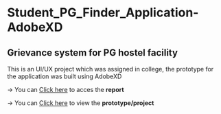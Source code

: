 # Student_PG_Finder_Application-AdobeXD
## Grievance system for PG hostel facility

This is an UI/UX project which was assigned in college, the prototype for the application was built using AdobeXD


-> You can <a href="https://drive.google.com/file/d/1grpK_k3o5Yh7QT6dj-E-cN7dELXxp7Ax/view?usp=sharing">Click here</a> to acces the <b>report</b> 

-> You can <a href="https://drive.google.com/file/d/1grpK_k3o5Yh7QT6dj-E-cN7dELXxp7Ax/view?usp=sharing](https://xd.adobe.com/view/9505d6c7-8398-4e08-97f6-c3902d199bf0-c056/?fullscreen)https://xd.adobe.com/view/9505d6c7-8398-4e08-97f6-c3902d199bf0-c056/?fullscreen">Click here</a> to view the <b>prototype/project</b> 
